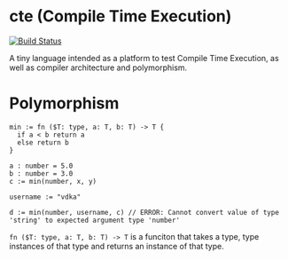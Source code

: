 # cte (Compile Time Execution)
[![Build Status](https://travis-ci.org/vdka/cte.svg?branch=master)](https://travis-ci.org/vdka/cte)

A tiny language intended as a platform to test Compile Time Execution, as well as compiler architecture and polymorphism.

# Polymorphism

```
min := fn ($T: type, a: T, b: T) -> T {
  if a < b return a
  else return b
}

a : number = 5.0
b : number = 3.0
c := min(number, x, y)

username := "vdka"

d := min(number, username, c) // ERROR: Cannot convert value of type 'string' to expected argument type 'number'
```

`fn ($T: type, a: T, b: T) -> T` is a funciton that takes a type, type instances of that type and returns an instance of that type.
